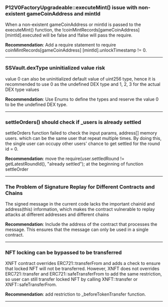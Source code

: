 ### P12V0FactoryUpgradeable::executeMint() issue with non-existent gameCoinAddress and mintId

When a non-existent gameCoinAddress or mintId is passed to the executeMint()
function, the !coinMintRecords[gameCoinAddress][mintId].executed will be false and !false will pass the require.

**Recommendation**: Add a require statement to require coinMintRecords[gameCoinAddress] [mintId].unlockTimestamp != 0.

---
### SSVault.dexType uninitialized value risk 

value 0 can also be uninitialized default value of uint256 type, hence it is recommended to
use 0 as the undefined DEX type and 1, 2, 3 for the actual DEX type values

**Recommendation**: Use Enums to define the types and reserve the value 0 to be the undefined DEX type.

---
### settleOrders() should check if _users is already settled

settleOrders function failed to check the input params, address[] memory users. which can be the same
user that repeat multiple times. By doing this, the single user can occupy other users' chance to get settled for the round
id = 0.

**Recommendation**:  move the require(user.settledRound != getLatestRoundId(), "already settled"); at the beginning of function settleOrder

---
### The Problem of Signature Replay for Different Contracts and Chains

The signed message in the current code lacks the important chainid and address(this) information, which
makes the contract vulnerable to replay attacks at different addresses and different chains

**Recommendation**:  Include the address of the contract that processes the message. This ensures that the message can only be used in
a single contract. 

---
### NFT locking can be bypassed to be transferred

XNFT contract overrides ERC721::transferFrom and adds a check to ensure that locked NFT will not be transferred. However, XNFT does not overrides ERC721::transfer and ERC721::safeTransferFrom to add the same restriction, so user can still transfer locked NFT by calling XNFT::transfer or
XNFT::safeTransferFrom.

**Recommendation**: add restriction to _beforeTokenTransfer function.

---
